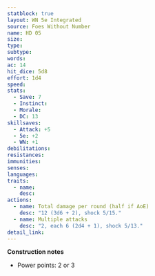 ```yaml
---
statblock: true
layout: WN 5e Integrated
source: Foes Without Number
name: HD 05
size: 
type: 
subtype: 
words: 
ac: 14
hit_dice: 5d8
effort: 1d4
speed: 
stats:
  - Save: 7
  - Instinct: 
  - Morale:
  - DC: 13
skillsaves:
  - Attack: +5
  - 5e: +2
  - WN: +1
debilitations: 
resistances:
immunities:
senses:
languages: 
traits:
  - name: 
    desc: 
actions:
  - name: Total damage per round (half if AoE)
    desc: "12 (3d6 + 2), shock 5/15."
  - name: Multiple attacks
    desc: "2, each 6 (2d4 + 1), shock 5/13."
detail_link: 
---
```


**Construction notes**
- Power points: 2 or 3
